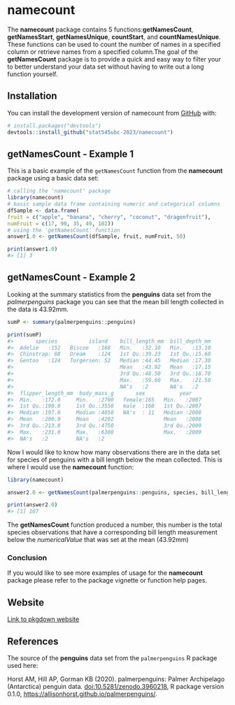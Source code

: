 
<!-- README.md is generated from README.Rmd. Please edit that file -->

# namecount

<!-- badges: start -->
<!-- badges: end -->

The **namecount** package contains 5 functions:**getNamesCount**,
**getNamesStart**, **getNamesUnique**, **countStart**, and
**countNamesUnique**. These functions can be used to count the number of
names in a specified column or retrieve names from a specified
column.The goal of the **getNamesCount** package is to provide a quick
and easy way to filter your to better understand your data set without
having to write out a long function yourself.

## Installation

You can install the development version of namecount from
[GitHub](https://github.com/) with:

``` r
# install.packages("devtools")
devtools::install_github("stat545ubc-2023/namecount")
```

## getNamesCount - Example 1

This is a basic example of the `getNamesCount` function from the
**namecount** package using a basic data set:

``` r
# calling the 'namecount' package
library(namecount)
# basic sample data frame containing numeric and categorical columns 
dfSample <- data.frame(
fruit = c("apple", "banana", "cherry", "coconut", "dragonfruit"),
numFruit = c(17, 90, 35, 49, 102))
# using the 'getNamesCount' function 
answer1.0 <- getNamesCount(dfSample, fruit, numFruit, 50)

print(answer1.0)
#> [1] 3
```

## getNamesCount - Example 2

Looking at the summary statistics from the **penguins** data set from
the *palmerpenguins* package you can see that the mean bill length
collected in the data is 43.92mm.

``` r
sumP <- summary(palmerpenguins::penguins)

print(sumP)
#>       species          island    bill_length_mm  bill_depth_mm  
#>  Adelie   :152   Biscoe   :168   Min.   :32.10   Min.   :13.10  
#>  Chinstrap: 68   Dream    :124   1st Qu.:39.23   1st Qu.:15.60  
#>  Gentoo   :124   Torgersen: 52   Median :44.45   Median :17.30  
#>                                  Mean   :43.92   Mean   :17.15  
#>                                  3rd Qu.:48.50   3rd Qu.:18.70  
#>                                  Max.   :59.60   Max.   :21.50  
#>                                  NA's   :2       NA's   :2      
#>  flipper_length_mm  body_mass_g       sex           year     
#>  Min.   :172.0     Min.   :2700   female:165   Min.   :2007  
#>  1st Qu.:190.0     1st Qu.:3550   male  :168   1st Qu.:2007  
#>  Median :197.0     Median :4050   NA's  : 11   Median :2008  
#>  Mean   :200.9     Mean   :4202                Mean   :2008  
#>  3rd Qu.:213.0     3rd Qu.:4750                3rd Qu.:2009  
#>  Max.   :231.0     Max.   :6300                Max.   :2009  
#>  NA's   :2         NA's   :2
```

Now I would like to know how many observations there are in the data set
for species of penguins with a bill length below the mean collected.
This is where I would use the **namecount** function:

``` r
library(namecount)

answer2.0 <- getNamesCount(palmerpenguins::penguins, species, bill_length_mm, 43.92)

print(answer2.0)
#> [1] 167
```

The **getNamesCount** function produced a number, this number is the
total species observations that have a corresponding bill length
measurement below the *numericalValue* that was set at the mean
(43.92mm)

### Conclusion

If you would like to see more examples of usage for the **namecount**
package please refer to the package vignette or function help pages.

## Website

[Link to pkgdown website](https://stat545ubc-2023.github.io/namecount/)

## References

The source of the **penguins** data set from the `palmerpenguins` R
package used here:

Horst AM, Hill AP, Gorman KB (2020). palmerpenguins: Palmer Archipelago
(Antarctica) penguin data. <doi:10.5281/zenodo.3960218>, R package
version 0.1.0, <https://allisonhorst.github.io/palmerpenguins/>.
